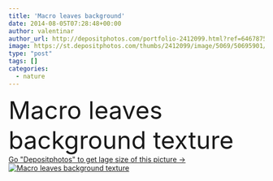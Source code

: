 ```yaml
---
title: 'Macro leaves background'
date: 2014-08-05T07:28:48+00:00
author: valentinar
author_url: http://depositphotos.com/portfolio-2412099.html?ref=64678756
image: https://st.depositphotos.com/thumbs/2412099/image/5069/50695901/api_thumb_450.jpg?forcejpeg=true
type: "post"
tags: []
categories: 
  - nature
---
```

<div aling="center">
            <font size="60"> Macro leaves background texture</font>   
</div>
<div>
    <a href='https://depositphotos.com/50695901/stock-photo-macro-leaves-background.html?ref=64678756' target=_blank > Go "Depositphotos" to get lage size of this picture ->
        <img href='https://depositphotos.com/50695901/stock-photo-macro-leaves-background.html?ref=64678756' src='https://st.depositphotos.com/2412099/5069/i/950/depositphotos_50695901-stock-photo-macro-leaves-background.jpg?forcejpeg=true' alt='Macro leaves background texture' >
    </a>
</div>
